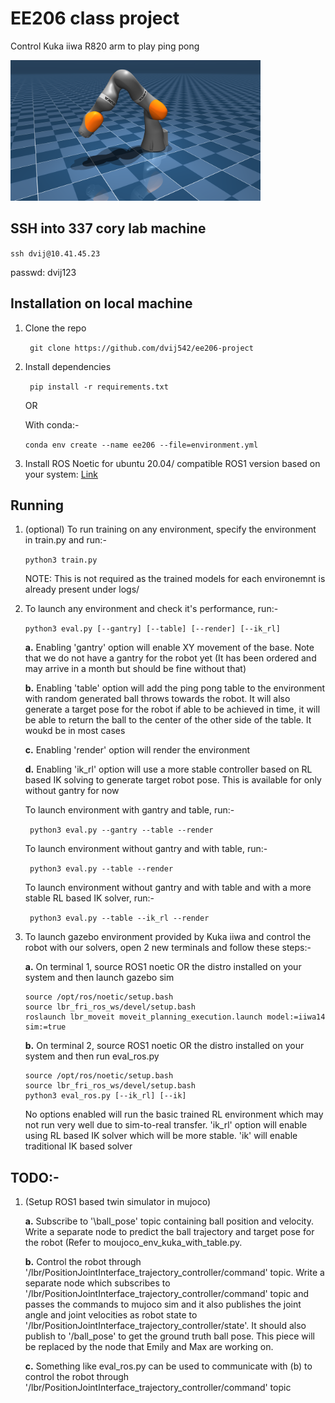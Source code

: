 # EE206 class project

Control Kuka iiwa R820 arm to play ping pong

<p float="left">
  <img src="iiwa_14.png" width="400">
</p>

## SSH into 337 cory lab machine

```ssh dvij@10.41.45.23```

passwd: dvij123

## Installation on local machine

1. Clone the repo

    ``` git clone https://github.com/dvij542/ee206-project```

2. Install dependencies

    ``` pip install -r requirements.txt```

    OR 
    
    With conda:-
    
    ```conda env create --name ee206 --file=environment.yml``` 

3. Install ROS Noetic for ubuntu 20.04/ compatible ROS1 version based on your system: [Link](https://wiki.ros.org/noetic/Installation/Ubuntu)

## Running

1. (optional) To run training on any environment, specify the environment in train.py and run:-

    ```python3 train.py```
    
    NOTE: This is not required as the trained models for each environemnt is already present under logs/

2. To launch any environment and check it's performance, run:-

    ```python3 eval.py [--gantry] [--table] [--render] [--ik_rl]```
  
    **a.** Enabling 'gantry' option will enable XY movement of the base. Note that we do not have a gantry for the robot yet (It has been ordered and may arrive in a month but should be fine without that)
    
    **b.** Enabling 'table' option will add the ping pong table to the environment with random generated ball throws towards the robot. It will also generate a target pose for the robot if able to be achieved in time, it will be able to return the ball to the center of the other side of the table. It woukd be in most cases
    
    **c.** Enabling 'render' option will render the environment
    
    **d.** Enabling 'ik_rl' option will use a more stable controller based on RL based IK solving to generate target robot pose. This is available for only without gantry for now
    
    To launch environment with gantry and table, run:-
    
    ``` python3 eval.py --gantry --table --render```
    
    To launch environment without gantry and with table, run:-
    
    ``` python3 eval.py --table --render```
    
    To launch environment without gantry and with table and with a more stable RL based IK solver, run:-
    
    ``` python3 eval.py --table --ik_rl --render```

3. To launch gazebo environment provided by Kuka iiwa and control the robot with our solvers, open 2 new terminals and follow these steps:-

    **a.** On terminal 1, source ROS1 noetic OR the distro installed on your system and then launch gazebo sim
    
    ``` 
    source /opt/ros/noetic/setup.bash
    source lbr_fri_ros_ws/devel/setup.bash
    roslaunch lbr_moveit moveit_planning_execution.launch model:=iiwa14 sim:=true 
    ```
    
    **b.** On terminal 2, source ROS1 noetic OR the distro installed on your system and then run eval_ros.py
    
    ``` 
    source /opt/ros/noetic/setup.bash
    source lbr_fri_ros_ws/devel/setup.bash
    python3 eval_ros.py [--ik_rl] [--ik] 
    ```
    
    No options enabled will run the basic trained RL environment which may not run very well due to sim-to-real transfer. 'ik_rl' option will enable using RL based IK solver which will be more stable. 'ik' will enable traditional IK based solver

## TODO:-

1. (Setup ROS1 based twin simulator in mujoco)

    **a.** Subscribe to '\ball_pose' topic containing ball position and velocity. Write a separate node to predict the ball trajectory and target pose for the robot (Refer to moujoco_env_kuka_with_table.py.
    
    **b.** Control the robot through '/lbr/PositionJointInterface_trajectory_controller/command' topic. Write a separate node which subscribes to '/lbr/PositionJointInterface_trajectory_controller/command' topic and passes the commands to mujoco sim and it also publishes the joint angle and joint velocities as robot state to '/lbr/PositionJointInterface_trajectory_controller/state'. It should also publish to '/ball_pose' to get the ground truth ball pose. This piece will be replaced by the node that Emily and Max are working on. 
    
    **c.** Something like eval_ros.py can be used to communicate with (b) to control the robot through '/lbr/PositionJointInterface_trajectory_controller/command' topic
